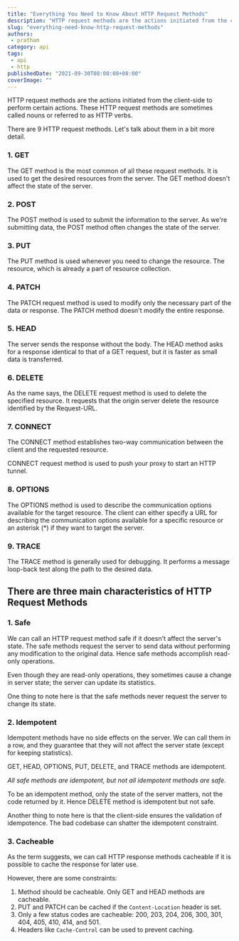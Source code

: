 ```yaml
---
title: "Everything You Need to Know About HTTP Request Methods"
description: "HTTP request methods are the actions initiated from the client-side to perform certain actions."
slug: "everything-need-know-http-request-methods"
authors:
 - pratham
category: api
tags:
 - api
 - http
publishedDate: "2021-09-30T08:00:00+08:00"
coverImage: ""
---
```


<Lead>
 HTTP request methods are the actions initiated from the client-side to perform certain actions. These HTTP request methods are sometimes called nouns or referred to as HTTP verbs.
</Lead>

There are 9 HTTP request methods. Let's talk about them in a bit more detail.

### 1. GET

The GET method is the most common of all these request methods. It is used to get the desired resources from the server.
The GET method doesn't affect the state of the server.

### 2. POST

The POST method is used to submit the information to the server. As we're submitting data, the POST method often changes the state of the server.

### 3. PUT

The PUT method is used whenever you need to change the resource. The resource, which is already a part of resource collection.

### 4. PATCH

The PATCH request method is used to modify only the necessary part of the data or response. The PATCH method doesn't modify the entire response.

### 5. HEAD

The server sends the response without the body. The HEAD method asks for a response identical to that of a GET request, but it is faster as small data is transferred.

### 6. DELETE

As the name says, the DELETE request method is used to delete the specified resource. It requests that the origin server delete the resource identified by the Request-URL.

### 7. CONNECT

The CONNECT method establishes two-way communication between the client and the requested resource.

CONNECT request method is used to push your proxy to start an HTTP tunnel.

### 8. OPTIONS

The OPTIONS method is used to describe the communication options available for the target resource. The client can either specify a URL for describing the communication options available for a specific resource or an asterisk (&ast;) if they want to target the server.

### 9. TRACE

The TRACE method is generally used for debugging. It performs a message loop-back test along the path to the desired data.

## There are three main characteristics of HTTP Request Methods

### 1. Safe

We can call an HTTP request method safe if it doesn't affect the server's state.
The safe methods request the server to send data without performing any modification to the original data. Hence safe methods accomplish read-only operations.

Even though they are read-only operations, they sometimes cause a change in server state; the server can update its statistics.

One thing to note here is that the safe methods never request the server to change its state.

### 2. Idempotent

Idempotent methods have no side effects on the server. We can call them in a row, and they guarantee that they will not affect the server state (except for keeping statistics).

GET, HEAD, OPTIONS, PUT, DELETE, and TRACE methods are idempotent.

*All safe methods are idempotent, but not all idempotent methods are safe.*

To be an idempotent method, only the state of the server matters, not the code returned by it. Hence DELETE method is idempotent but not safe.

Another thing to note here is that the client-side ensures the validation of idempotence. The bad codebase can shatter the idempotent constraint.

### 3. Cacheable

As the term suggests, we can call HTTP response methods cacheable if it is possible to cache the response for later use.

However, there are some constraints:

1. Method should be cacheable. Only GET and HEAD methods are cacheable.
2. PUT and PATCH can be cached if the `Content-Location` header is set.
3. Only a few status codes are cacheable: 200, 203, 204, 206, 300, 301, 404, 405, 410, 414, and 501.
4. Headers like `Cache-Control` can be used to prevent caching.

